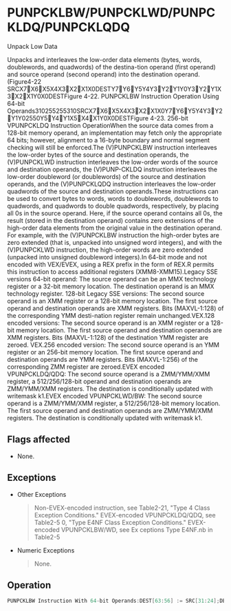 # PUNPCKLBW/PUNPCKLWD/PUNPCKLDQ/PUNPCKLQDQ

Unpack Low Data

Unpacks and interleaves the low-order data elements (bytes, words, doublewords, and quadwords) of the destina-tion operand (first operand) and source operand (second operand) into the destination operand.
(Figure4-22 SRCX7X6X5X4X3X2X1X0DESTY7Y6Y5Y4Y3Y2Y1Y0Y3Y2Y1X3X2X1Y0X0DESTFigure 4-22.
 PUNPCKLBW Instruction Operation Using 64-bit Operands310255255310SRCX7X6X5X4X3X2X1X0Y7Y6Y5Y4Y3Y2Y1Y02550Y5Y4Y1X5X4X1Y0X0DESTFigure 4-23.
 256-bit VPUNPCKLDQ Instruction OperationWhen the source data comes from a 128-bit memory operand, an implementation may fetch only the appropriate 64 bits; however, alignment to a 16-byte boundary and normal segment checking will still be enforced.The (V)PUNPCKLBW instruction interleaves the low-order bytes of the source and destination operands, the (V)PUNPCKLWD instruction interleaves the low-order words of the source and destination operands, the (V)PUNP-CKLDQ instruction interleaves the low-order doubleword (or doublewords) of the source and destination operands, and the (V)PUNPCKLQDQ instruction interleaves the low-order quadwords of the source and destination operands.These instructions can be used to convert bytes to words, words to doublewords, doublewords to quadwords, and quadwords to double quadwords, respectively, by placing all 0s in the source operand.
Here, if the source operand contains all 0s, the result (stored in the destination operand) contains zero extensions of the high-order data elements from the original value in the destination operand.
For example, with the (V)PUNPCKLBW instruction the high-order bytes are zero extended (that is, unpacked into unsigned word integers), and with the (V)PUNPCKLWD instruction, the high-order words are zero extended (unpacked into unsigned doubleword integers).In 64-bit mode and not encoded with VEX/EVEX, using a REX prefix in the form of REX.R permits this instruction to access additional registers (XMM8-XMM15).Legacy SSE versions 64-bit operand: The source operand can be an MMX technology register or a 32-bit memory location.
The destination operand is an MMX technology register.
128-bit Legacy SSE versions: The second source operand is an XMM register or a 128-bit memory location.
The first source operand and destination operands are XMM registers.
Bits (MAXVL-1:128) of the corresponding YMM desti-nation register remain unchanged.VEX.128 encoded versions: The second source operand is an XMM register or a 128-bit memory location.
The first source operand and destination operands are XMM registers.
Bits (MAXVL-1:128) of the destination YMM register are zeroed.
VEX.256 encoded version: The second source operand is an YMM register or an 256-bit memory location.
The first source operand and destination operands are YMM registers.
Bits (MAXVL-1:256) of the corresponding ZMM register are zeroed.EVEX encoded VPUNPCKLDQ/QDQ: The second source operand is a ZMM/YMM/XMM register, a 512/256/128-bit operand and destination operands are ZMM/YMM/XMM registers.
The destination is conditionally updated with writemask k1.EVEX encoded VPUNPCKLWD/BW: The second source operand is a ZMM/YMM/XMM register, a 512/256/128-bit memory location.
The first source operand and destination operands are ZMM/YMM/XMM registers.
The destination is conditionally updated with writemask k1.

## Flags affected

- None.

## Exceptions

- Other Exceptions
  > Non-EVEX-encoded instruction, see Table2-21, "Type 4 Class Exception Conditions."
  > EVEX-encoded VPUNPCKLDQ/QDQ, see Table2-5
  > 0, "Type E4NF Class Exception Conditions."
  > EVEX-encoded VPUNPCKLBW/WD, see Ex
  > ceptions Type E4NF.nb in Table2-5
- Numeric Exceptions
  > None.

## Operation

```C
PUNPCKLBW Instruction With 64-bit Operands:DEST[63:56] := SRC[31:24];DEST[55:48] := DEST[31:24];DEST[47:40] := SRC[23:16];DEST[39:32] := DEST[23:16];DEST[31:24] := SRC[15:8];DEST[23:16] := DEST[15:8];DEST[15:8] := SRC[7:0];DEST[7:0] := DEST[7:0];PUNPCKLWD Instruction With 64-bit Operands:DEST[63:48] := SRC[31:16];DEST[47:32] := DEST[31:16];DEST[31:16] := SRC[15:0];DEST[15:0] := DEST[15:0];PUNPCKLDQ Instruction With 64-bit Operands:DEST[63:32] := SRC[31:0];DEST[31:0] := DEST[31:0];INTERLEAVE_BYTES_512b (SRC1, SRC2)TMP_DEST[255:0] := INTERLEAVE_BYTES_256b(SRC1[255:0], SRC[255:0])TMP_DEST[511:256] := INTERLEAVE_BYTES_256b(SRC1[511:256], SRC[511:256])INTERLEAVE_BYTES_256b (SRC1, SRC2) DEST[7:0] := SRC1[7:0]DEST[15:8] := SRC2[7:0]DEST[23:16] := SRC1[15:8]DEST[31:24] := SRC2[15:8]DEST[39:32] := SRC1[23:16]DEST[47:40] := SRC2[23:16]DEST[55:48] := SRC1[31:24]DEST[63:56] := SRC2[31:24]DEST[71:64] := SRC1[39:32]DEST[79:72] := SRC2[39:32]DEST[87:80] := SRC1[47:40]DEST[95:88] := SRC2[47:40]DEST[103:96] := SRC1[55:48]DEST[111:104] := SRC2[55:48]DEST[119:112] := SRC1[63:56]DEST[127:120] := SRC2[63:56]DEST[135:128] := SRC1[135:128]DEST[143:136] := SRC2[135:128]DEST[151:144] := SRC1[143:136]DEST[159:152] := SRC2[143:136]DEST[183:176] := SRC1[159:152]DEST[191:184] := SRC2[159:152]DEST[199:192] := SRC1[167:160]DEST[207:200] := SRC2[167:160]DEST[215:208] := SRC1[175:168]DEST[223:216] := SRC2[175:168]DEST[231:224] := SRC1[183:176]DEST[239:232] := SRC2[183:176]DEST[247:240] := SRC1[191:184]DEST[255:248] := SRC2[191:184]INTERLEAVE_BYTES (SRC1, SRC2) DEST[7:0] := SRC1[7:0]DEST[15:8] := SRC2[7:0]DEST[23:16] := SRC1[15:8]DEST[31:24] := SRC2[15:8]DEST[39:32] := SRC1[23:16]DEST[47:40] := SRC2[23:16]DEST[55:48] := SRC1[31:24]DEST[63:56] := SRC2[31:24]DEST[71:64] := SRC1[39:32]DEST[79:72] := SRC2[39:32]DEST[87:80] := SRC1[47:40]DEST[95:88] := SRC2[47:40]DEST[103:96] := SRC1[55:48]DEST[111:104] := SRC2[55:48]DEST[119:112] := SRC1[63:56]DEST[127:120] := SRC2[63:56]INTERLEAVE_WORDS_512b (SRC1, SRC2)TMP_DEST[255:0] := INTERLEAVE_WORDS_256b(SRC1[255:0], SRC[255:0])TMP_DEST[511:256] := INTERLEAVE_WORDS_256b(SRC1[511:256], SRC[511:256])INTERLEAVE_WORDS_256b(SRC1, SRC2)DEST[15:0] := SRC1[15:0]DEST[31:16] := SRC2[15:0]DEST[47:32] := SRC1[31:16]DEST[63:48] := SRC2[31:16]DEST[79:64] := SRC1[47:32]DEST[95:80] := SRC2[47:32]DEST[111:96] := SRC1[63:48]DEST[127:112] := SRC2[63:48]DEST[143:128] := SRC1[143:128]DEST[159:144] := SRC2[143:128]DEST[175:160] := SRC1[159:144]DEST[191:176] := SRC2[159:144]DEST[207:192] := SRC1[175:160]DEST[223:208] := SRC2[175:160]DEST[239:224] := SRC1[191:176]DEST[255:240] := SRC2[191:176]INTERLEAVE_WORDS (SRC1, SRC2)DEST[47:32] := SRC1[31:16]DEST[63:48] := SRC2[31:16]DEST[79:64] := SRC1[47:32]DEST[95:80] := SRC2[47:32]DEST[111:96] := SRC1[63:48]DEST[127:112] := SRC2[63:48]INTERLEAVE_DWORDS_512b (SRC1, SRC2)TMP_DEST[255:0] := INTERLEAVE_DWORDS_256b(SRC1[255:0], SRC2[255:0])TMP_DEST[511:256] := INTERLEAVE_DWORDS_256b(SRC1[511:256], SRC2[511:256])INTERLEAVE_DWORDS_256b(SRC1, SRC2)DEST[31:0] := SRC1[31:0]DEST[63:32] := SRC2[31:0]DEST[95:64] := SRC1[63:32]DEST[127:96] := SRC2[63:32]DEST[159:128] := SRC1[159:128]DEST[191:160] := SRC2[159:128]DEST[223:192] := SRC1[191:160]DEST[255:224] := SRC2[191:160]INTERLEAVE_DWORDS(SRC1, SRC2)DEST[31:0] := SRC1[31:0]DEST[63:32] := SRC2[31:0]DEST[95:64] := SRC1[63:32]DEST[127:96] := SRC2[63:32]INTERLEAVE_QWORDS_512b (SRC1, SRC2)TMP_DEST[255:0] := INTERLEAVE_QWORDS_256b(SRC1[255:0], SRC2[255:0])TMP_DEST[511:256] := INTERLEAVE_QWORDS_256b(SRC1[511:256], SRC2[511:256])INTERLEAVE_QWORDS_256b(SRC1, SRC2)DEST[63:0] := SRC1[63:0]DEST[127:64] := SRC2[63:0]DEST[191:128] := SRC1[191:128]DEST[255:192] := SRC2[191:128]INTERLEAVE_QWORDS(SRC1, SRC2)DEST[63:0] := SRC1[63:0]DEST[127:64] := SRC2[63:0]PUNPCKLBWDEST[127:0] := INTERLEAVE_BYTES(DEST, SRC)DEST[255:127] (Unmodified)VPUNPCKLBW (VEX.128 Encoded Instruction)DEST[127:0] := INTERLEAVE_BYTES(SRC1, SRC2)DEST[MAXVL-1:127] := 0VPUNPCKLBW (VEX.256 Encoded Instruction)VPUNPCKLBW (EVEX.512 Encoded Instruction)(KL, VL) = (16, 128), (32, 256), (64, 512)IF VL = 128TMP_DEST[VL-1:0] := INTERLEAVE_BYTES(SRC1[VL-1:0], SRC2[VL-1:0])FI;IF VL = 256TMP_DEST[VL-1:0] := INTERLEAVE_BYTES_256b(SRC1[VL-1:0], SRC2[VL-1:0])FI;IF VL = 512TMP_DEST[VL-1:0] := INTERLEAVE_BYTES_512b(SRC1[VL-1:0], SRC2[VL-1:0])FI;FOR j := 0 TO KL-1i := j * 8IF k1[j] OR *no writemask*THEN DEST[i+7:i] := TMP_DEST[i+7:i]ELSE IF *merging-masking*; merging-maskingTHEN *DEST[i+7:i] remains unchanged*ELSE *zeroing-masking*; zeroing-maskingDEST[i+7:i] := 0FIFI;ENDFORDEST[MAXVL-1:VL] := 0DEST[511:0] := INTERLEAVE_BYTES_512b(SRC1, SRC2)PUNPCKLWDDEST[127:0] := INTERLEAVE_WORDS(DEST, SRC)DEST[255:127] (Unmodified)VPUNPCKLWD (VEX.128 Encoded Instruction)DEST[127:0] := INTERLEAVE_WORDS(SRC1, SRC2)DEST[MAXVL-1:127] := 0VPUNPCKLWD (VEX.256 Encoded Instruction)DEST[255:0] := INTERLEAVE_WORDS_256b(SRC1, SRC2)DEST[MAXVL-1:256] := 0VPUNPCKLWD (EVEX.512 Encoded Instruction)(KL, VL) = (8, 128), (16, 256), (32, 512)IF VL = 128TMP_DEST[VL-1:0] := INTERLEAVE_WORDS(SRC1[VL-1:0], SRC2[VL-1:0])FI;IF VL = 256TMP_DEST[VL-1:0] := INTERLEAVE_WORDS_256b(SRC1[VL-1:0], SRC2[VL-1:0])FI;IF VL = 512TMP_DEST[VL-1:0] := INTERLEAVE_WORDS_512b(SRC1[VL-1:0], SRC2[VL-1:0])FI;FOR j := 0 TO KL-1THEN DEST[i+15:i] := TMP_DEST[i+15:i]ELSE IF *merging-masking*; merging-maskingTHEN *DEST[i+15:i] remains unchanged*ELSE *zeroing-masking*; zeroing-maskingDEST[i+15:i] := 0FIFI;ENDFORDEST[MAXVL-1:VL] := 0DEST[511:0] := INTERLEAVE_WORDS_512b(SRC1, SRC2)PUNPCKLDQDEST[127:0] := INTERLEAVE_DWORDS(DEST, SRC)DEST[MAXVL-1:128] (Unmodified)VPUNPCKLDQ (VEX.128 Encoded Instruction)DEST[127:0] := INTERLEAVE_DWORDS(SRC1, SRC2)DEST[MAXVL-1:128] := 0VPUNPCKLDQ (VEX.256 Encoded Instruction)DEST[255:0] := INTERLEAVE_DWORDS_256b(SRC1, SRC2)DEST[MAXVL-1:256] := 0VPUNPCKLDQ (EVEX Encoded Instructions)(KL, VL) = (4, 128), (8, 256), (16, 512)FOR j := 0 TO KL-1i := j * 32IF (EVEX.b = 1) AND (SRC2 *is memory*)THEN TMP_SRC2[i+31:i] := SRC2[31:0]ELSE TMP_SRC2[i+31:i] := SRC2[i+31:i]FI;ENDFOR;IF VL = 128TMP_DEST[VL-1:0] := INTERLEAVE_DWORDS(SRC1[VL-1:0], TMP_SRC2[VL-1:0])FI;IF VL = 256TMP_DEST[VL-1:0] := INTERLEAVE_DWORDS_256b(SRC1[VL-1:0], TMP_SRC2[VL-1:0])FI;IF VL = 512TMP_DEST[VL-1:0] := INTERLEAVE_DWORDS_512b(SRC1[VL-1:0], TMP_SRC2[VL-1:0])FI;FOR j := 0 TO KL-1i := j * 32IF k1[j] OR *no writemask*THEN DEST[i+31:i] := TMP_DEST[i+31:i]ELSE IF *merging-masking*; merging-maskingTHEN *DEST[i+31:i] remains unchanged*ELSE *zeroing-masking*; zeroing-maskingDEST[i+31:i] := 0ENDFORDEST511:0] := INTERLEAVE_DWORDS_512b(SRC1, SRC2)DEST[MAXVL-1:VL] := 0PUNPCKLQDQDEST[127:0] := INTERLEAVE_QWORDS(DEST, SRC)DEST[MAXVL-1:128] (Unmodified)VPUNPCKLQDQ (VEX.128 Encoded Instruction)DEST[127:0] := INTERLEAVE_QWORDS(SRC1, SRC2)DEST[MAXVL-1:128] := 0VPUNPCKLQDQ (VEX.256 Encoded Instruction)DEST[255:0] := INTERLEAVE_QWORDS_256b(SRC1, SRC2)DEST[MAXVL-1:256] := 0VPUNPCKLQDQ (EVEX Encoded Instructions)(KL, VL) = (2, 128), (4, 256), (8, 512)FOR j := 0 TO KL-1i := j * 64IF (EVEX.b = 1) AND (SRC2 *is memory*)THEN TMP_SRC2[i+63:i] := SRC2[63:0]ELSE TMP_SRC2[i+63:i] := SRC2[i+63:i]FI;ENDFOR;IF VL = 128TMP_DEST[VL-1:0] := INTERLEAVE_QWORDS(SRC1[VL-1:0], TMP_SRC2[VL-1:0])FI;IF VL = 256TMP_DEST[VL-1:0] := INTERLEAVE_QWORDS_256b(SRC1[VL-1:0], TMP_SRC2[VL-1:0])FI;IF VL = 512TMP_DEST[VL-1:0] := INTERLEAVE_QWORDS_512b(SRC1[VL-1:0], TMP_SRC2[VL-1:0])FI;FOR j := 0 TO KL-1i := j * 64IF k1[j] OR *no writemask*THEN DEST[i+63:i] := TMP_DEST[i+63:i]ELSE IF *merging-masking*; merging-maskingTHEN *DEST[i+63:i] remains unchanged*ELSE *zeroing-masking*; zeroing-maskingDEST[i+63:i] := 0FIFI;ENDFORDEST[MAXVL-1:VL] := 0Intel C/C++ Compiler Intrinsic EquivalentsVPUNPCKLBW __m512i _mm512_unpacklo_epi8(__m512i a, __m512i b);VPUNPCKLBW __m512i _mm512_mask_unpacklo_epi8(__m512i s, __mmask64 k, __m512i a, __m512i b);VPUNPCKLBW __m256i _mm256_mask_unpacklo_epi8(__m256i s, __mmask32 k, __m256i a, __m256i b);VPUNPCKLBW __m256i _mm256_maskz_unpacklo_epi8( __mmask32 k, __m256i a, __m256i b);VPUNPCKLBW __m128i _mm_mask_unpacklo_epi8(v s, __mmask16 k, __m128i a, __m128i b);VPUNPCKLBW __m128i _mm_maskz_unpacklo_epi8( __mmask16 k, __m128i a, __m128i b);VPUNPCKLWD __m512i _mm512_unpacklo_epi16(__m512i a, __m512i b);VPUNPCKLWD __m512i _mm512_mask_unpacklo_epi16(__m512i s, __mmask32 k, __m512i a, __m512i b);VPUNPCKLWD __m512i _mm512_maskz_unpacklo_epi16( __mmask32 k, __m512i a, __m512i b);VPUNPCKLWD __m256i _mm256_mask_unpacklo_epi16(__m256i s, __mmask16 k, __m256i a, __m256i b);VPUNPCKLWD __m256i _mm256_maskz_unpacklo_epi16( __mmask16 k, __m256i a, __m256i b);VPUNPCKLWD __m128i _mm_mask_unpacklo_epi16(v s, __mmask8 k, __m128i a, __m128i b);VPUNPCKLWD __m128i _mm_maskz_unpacklo_epi16( __mmask8 k, __m128i a, __m128i b);VPUNPCKLDQ __m512i _mm512_unpacklo_epi32(__m512i a, __m512i b);VPUNPCKLDQ __m512i _mm512_mask_unpacklo_epi32(__m512i s, __mmask16 k, __m512i a, __m512i b);VPUNPCKLDQ __m512i _mm512_maskz_unpacklo_epi32( __mmask16 k, __m512i a, __m512i b);VPUNPCKLDQ __m256i _mm256_mask_unpacklo_epi32(__m256i s, __mmask8 k, __m256i a, __m256i b);VPUNPCKLDQ __m256i _mm256_maskz_unpacklo_epi32( __mmask8 k, __m256i a, __m256i b);VPUNPCKLDQ __m128i _mm_mask_unpacklo_epi32(v s, __mmask8 k, __m128i a, __m128i b);VPUNPCKLDQ __m128i _mm_maskz_unpacklo_epi32( __mmask8 k, __m128i a, __m128i b);VPUNPCKLQDQ __m512i _mm512_unpacklo_epi64(__m512i a, __m512i b);VPUNPCKLQDQ __m512i _mm512_mask_unpacklo_epi64(__m512i s, __mmask8 k, __m512i a, __m512i b);VPUNPCKLQDQ __m512i _mm512_maskz_unpacklo_epi64( __mmask8 k, __m512i a, __m512i b);VPUNPCKLQDQ __m256i _mm256_mask_unpacklo_epi64(__m256i s, __mmask8 k, __m256i a, __m256i b);VPUNPCKLQDQ __m256i _mm256_maskz_unpacklo_epi64( __mmask8 k, __m256i a, __m256i b);VPUNPCKLQDQ __m128i _mm_mask_unpacklo_epi64(__m128i s, __mmask8 k, __m128i a, __m128i b);VPUNPCKLQDQ __m128i _mm_maskz_unpacklo_epi64( __mmask8 k, __m128i a, __m128i b);PUNPCKLBW __m64 _mm_unpacklo_pi8 (__m64 m1, __m64 m2)(V)PUNPCKLBW __m128i _mm_unpacklo_epi8 (__m128i m1, __m128i m2)VPUNPCKLBW __m256i _mm256_unpacklo_epi8 (__m256i m1, __m256i m2)PUNPCKLWD __m64 _mm_unpacklo_pi16 (__m64 m1, __m64 m2)(V)PUNPCKLWD __m128i _mm_unpacklo_epi16 (__m128i m1, __m128i m2)VPUNPCKLWD __m256i _mm256_unpacklo_epi16 (__m256i m1, __m256i m2)PUNPCKLDQ __m64 _mm_unpacklo_pi32 (__m64 m1, __m64 m2)(V)PUNPCKLDQ __m128i _mm_unpacklo_epi32 (__m128i m1, __m128i m2)VPUNPCKLDQ __m256i _mm256_unpacklo_epi32 (__m256i m1, __m256i m2)(V)PUNPCKLQDQ __m128i _mm_unpacklo_epi64 (__m128i m1, __m128i m2)VPUNPCKLQDQ __m256i _mm256_unpacklo_epi64 (__m256i m1, __m256i m2)
```
